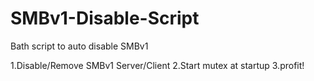 # SMBv1-Disable-Script
Bath script to auto disable SMBv1

1.Disable/Remove SMBv1 Server/Client
2.Start mutex at startup
3.profit!
